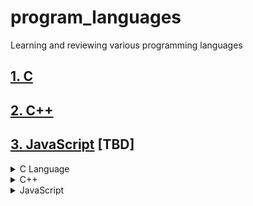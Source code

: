 # program_languages
Learning and reviewing various programming languages

## [1. C](https://github.com/JoonHyeok-hozy-Kim/program_languages/blob/main/C/c_main.md)

## [2. C++](https://github.com/JoonHyeok-hozy-Kim/program_languages/blob/main/C%2B%2B/cpp_main.md)

## [3. JavaScript]() [TBD]

<details>
  <summary>C Language</summary>

  1. [**모두의 코드** Study Record](https://github.com/JoonHyeok-hozy-Kim/program_languages/blob/main/C/modu/c_modu_note.md)
  2. [**learn-c.org** Study Record](https://github.com/JoonHyeok-hozy-Kim/program_languages/blob/main/C/learn-c/note.md)

</details>

<details>
  <summary>C++</summary>

  1. [**모두의 코드** Study Record](https://github.com/JoonHyeok-hozy-Kim/program_languages/blob/main/C%2B%2B/modu/00_C%2B%2B_main.md)

</details>

<details>
  <summary>JavaScript</summary>

  1. [**Learn-JS** Study Record]()

</details>